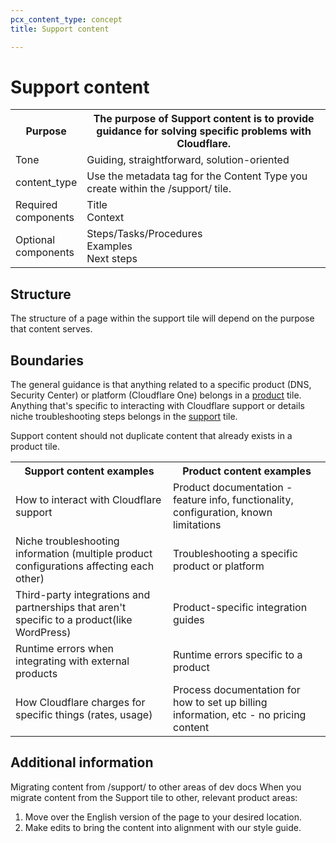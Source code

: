 ```yaml
---
pcx_content_type: concept
title: Support content

---
```


# Support content

<table>
    <tr>
        <th style="width:20%">Purpose</th>
        <th>The purpose of Support content is to provide guidance for solving specific problems with Cloudflare.</th>
    </tr>
    <tr>
        <td>Tone</td>
	    <td>Guiding, straightforward, solution-oriented</td>
    </tr>
    <tr>
        <td>content_type</td>
        <td>Use the metadata tag for the Content Type you create within the /support/ tile.</td>
    </tr>
    <tr>
        <td>Required components</td>
        <td>Title<br/>Context</td>
    </tr>
    <tr>
        <td>Optional components</td>
        <td>Steps/Tasks/Procedures<br/>Examples<br/>Next steps</td>
    </tr>
</table>

## Structure

The structure of a page within the support tile will depend on the purpose that content serves.

## Boundaries

The general guidance is that anything related to a specific product (DNS, Security Center) or platform (Cloudflare One) belongs in a [product](https://developers.cloudflare.com/products/) tile. Anything that's specific to interacting with Cloudflare support or details niche troubleshooting steps belongs in the [support](https://developers.cloudflare.com/support/) tile.

Support content should not duplicate content that already exists in a product tile.

<table>
    <tr>
        <th style="width:50%">Support content examples</th>
        <th>Product content examples</th>
    </tr>
    <tr>
        <td>How to interact with Cloudflare support</td>
        <td>Product documentation - feature info, functionality, configuration, known limitations</td>
    </tr>
    <tr>
        <td>Niche troubleshooting information (multiple product configurations affecting each other)</td>
        <td>Troubleshooting a specific product or platform</td>
    </tr>
    <tr>
        <td>Third-party integrations and partnerships that aren't specific to a product(like WordPress)</td>
        <td>Product-specific integration guides</td>
    </tr>
    <tr>
        <td>Runtime errors when integrating with external products</td>
        <td>Runtime errors specific to a product</td>
    </tr>
    <tr>
        <td>How Cloudflare charges for specific things (rates, usage)</td>
        <td>Process documentation for how to set up billing information, etc - no pricing content</td>
    </tr>
</table>

## Additional information

Migrating content from /support/ to other areas of dev docs
When you migrate content from the Support tile to other, relevant product areas:

1. Move over the English version of the page to your desired location.
1. Make edits to bring the content into alignment with our style guide.
